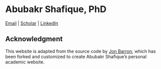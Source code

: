 # Abubakr Shafique, PhD

[Email](abubakr.shafique@gmail.com) | [Scholar](https://scholar.google.com/citations?hl=en&user=zlnaTcIAAAAJ&view_op=list_works&sortby=pubdate) | [LinkedIn](www.linkedin.com/in/abubakr-shafique-943560113)

## Acknowledgment

This website is adapted from the source code by [Jon Barron](https://jonbarron.info/), which has been forked and customized to create Abubakr Shafique’s personal academic website.
